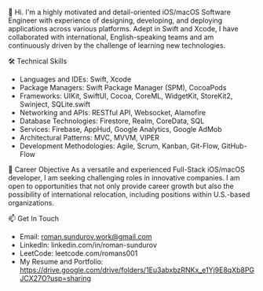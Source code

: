 👋 Hi. I'm a highly motivated and detail-oriented iOS/macOS Software Engineer with experience of designing, developing, and deploying applications across various platforms. Adept in Swift and Xcode, I have collaborated with international, English-speaking teams and am continuously driven by the challenge of learning new technologies.

🛠 Technical Skills
- Languages and IDEs: Swift, Xcode
- Package Managers: Swift Package Manager (SPM), CocoaPods
- Frameworks: UIKit, SwiftUI, Cocoa, CoreML, WidgetKit, StoreKit2, Swinject, SQLite.swift
- Networking and APIs: RESTful API, Websocket, Alamofire
- Database Technologies: Firestore, Realm, CoreData, SQL
- Services: Firebase, AppHud, Google Analytics, Google AdMob
- Architectural Patterns: MVC, MVVM, VIPER
- Development Methodologies: Agile, Scrum, Kanban, Git-Flow, GitHub-Flow

🎯 Career Objective
As a versatile and experienced Full-Stack iOS/macOS developer, I am seeking challenging roles in innovative companies. I am open to opportunities that not only provide career growth but also the possibility of international relocation, including positions within U.S.-based organizations.

📫 Get In Touch
- Email: roman.sundurov.work@gmail.com
- LinkedIn: linkedin.com/in/roman-sundurov
- LeetCode: leetcode.com/romans001
- My Resume and Portfolio: https://drive.google.com/drive/folders/1Eu3abxbzRNKx_e1Yj9E8qXb8PGJCX27O?usp=sharing

<!---
RomanS001/RomanS001 is a ✨ special ✨ repository because its `README.md` (this file) appears on your GitHub profile.
You can click the Preview link to take a look at your changes.
--->
